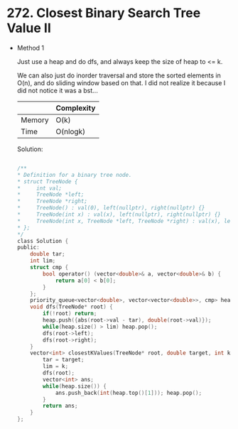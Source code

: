 # 272. Closest Binary Search Tree Value II 
- Method 1

    Just use a heap and do dfs, and always keep the size of heap to <= k.

    We can also just do inorder traversal and store the sorted elements in O(n), and do sliding window based on that. I did not realize it because I did not notice it was a bst...

    | |   Complexity  |
    | ----------- | ----------- | 
    |  Memory     | O(k) | 
    |      Time       |  O(nlogk) | 


    Solution:

    ``` h

    /**
    * Definition for a binary tree node.
    * struct TreeNode {
    *     int val;
    *     TreeNode *left;
    *     TreeNode *right;
    *     TreeNode() : val(0), left(nullptr), right(nullptr) {}
    *     TreeNode(int x) : val(x), left(nullptr), right(nullptr) {}
    *     TreeNode(int x, TreeNode *left, TreeNode *right) : val(x), left(left), right(right) {}
    * };
    */
    class Solution {
    public:
        double tar;
        int lim;
        struct cmp {
            bool operator() (vector<double>& a, vector<double>& b) {
                return a[0] < b[0];
            }
        };
        priority_queue<vector<double>, vector<vector<double>>, cmp> heap;
        void dfs(TreeNode* root) {
            if(!root) return;
            heap.push({abs(root->val - tar), double(root->val)});
            while(heap.size() > lim) heap.pop();
            dfs(root->left);
            dfs(root->right);
        }
        vector<int> closestKValues(TreeNode* root, double target, int k) {
            tar = target;
            lim = k;
            dfs(root);
            vector<int> ans;
            while(heap.size()) {
                ans.push_back(int(heap.top()[1])); heap.pop();
            }
            return ans;
        }
    };

    ```

<!-- - Method 2

    This is another method.

    | |   Complexity  |
    | ----------- | ----------- | 
    |  Memory     | O(n) | 
    |      Time       |  O(n) | 


    Solution:

    ``` h



    ```

- Additional Knowledge:
       
    Here are some additional knowledge.



<br> -->